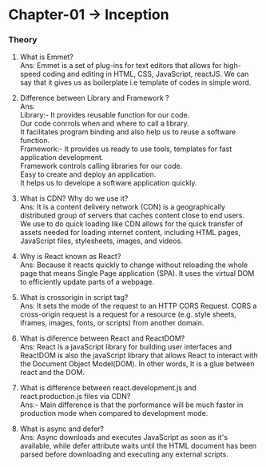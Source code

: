# Chapter-01 -> Inception

### Theory

1. What is Emmet?  
Ans: Emmet is a set of plug-ins for text editors that allows for high-speed coding and editing in HTML, CSS, JavaScript, reactJS. We can say that it gives us as boilerplate i.e template of codes in simple word.  

1. Difference between Library and Framework ?  
 Ans:   
 Library:-  It provides reusable function for our code.  
 Our code conrrols when and where to call a library.  
 It facilitates program binding and also help us to reuse a software function.  
Framework:- It provides us ready to use tools, templates for fast application development.  
Framework controls calling libraries for our code.  
Easy to create and deploy an application.  
It helps us to develope a software application quickly.  

1. What is CDN? Why do we use it?  
Ans:  It is a content delivery network (CDN) is a geographically distributed group of servers that caches content close to end users.  
We use to do quick loading like CDN allows for the quick transfer of assets needed for loading internet content, including HTML pages, JavaScript files, stylesheets, images, and videos.  

1. Why is React known as React?  
Ans: Because it reacts quickly to change without reloading the whole page that means Single Page application (SPA). It uses the virtual DOM to efficiently update parts of a webpage.  

1. What is crossorigin in script tag?  
Ans: It sets the mode of the request to an HTTP CORS Request. CORS a cross-origin request is a request for a resource (e.g. style sheets, iframes, images, fonts, or scripts) from another domain.  

1. What is diference between React and ReactDOM?  
Ans: React is a javaScript library for building user interfaces and ReactDOM is also the javaScript library that allows React to interact with the Document Object Model(DOM). In other words, It is a glue between react and the DOM.  

1. What is difference between react.development.js and react.production.js files via CDN?  
Ans:- Main difference is that the porformance will be much faster in production mode when compared to development mode.  

1. What is async and defer?  
Ans: Async downloads and executes JavaScript as soon as it's available, while defer attribute waits until the HTML document has been parsed before downloading and executing any external scripts.

            

 
    
